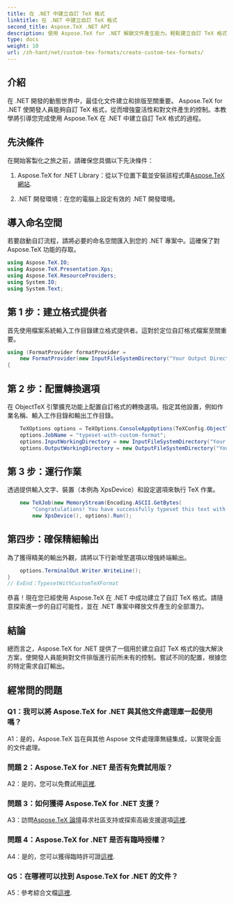 ```yaml
---
title: 在 .NET 中建立自訂 TeX 格式
linktitle: 在 .NET 中建立自訂 TeX 格式
second_title: Aspose.TeX .NET API
description: 使用 Aspose.TeX for .NET 解鎖文件產生能力。輕鬆建立自訂 TeX 格式。
type: docs
weight: 10
url: /zh-hant/net/custom-tex-formats/create-custom-tex-formats/
---
```

## 介紹

在 .NET 開發的動態世界中，最佳化文件建立和排版至關重要。 Aspose.TeX for .NET 使開發人員能夠自訂 TeX 格式，從而增強靈活性和對文件產生的控制。本教學將引導您完成使用 Aspose.TeX 在 .NET 中建立自訂 TeX 格式的過程。

## 先決條件

在開始客製化之旅之前，請確保您具備以下先決條件：

1.  Aspose.TeX for .NET Library：從以下位置下載並安裝該程式庫[Aspose.TeX 網站](https://releases.aspose.com/tex/net/).

2. .NET 開發環境：在您的電腦上設定有效的 .NET 開發環境。

## 導入命名空間

若要啟動自訂流程，請將必要的命名空間匯入到您的 .NET 專案中。這確保了對 Aspose.TeX 功能的存取。

```csharp
using Aspose.TeX.IO;
using Aspose.TeX.Presentation.Xps;
using Aspose.TeX.ResourceProviders;
using System.IO;
using System.Text;
```

## 第 1 步：建立格式提供者

首先使用檔案系統輸入工作目錄建立格式提供者。這對於定位自訂格式檔案至關重要。

```csharp
using (FormatProvider formatProvider =
    new FormatProvider(new InputFileSystemDirectory("Your Output Directory"), "customtex"))
{
```

## 第 2 步：配置轉換選項

在 ObjectTeX 引擎擴充功能上配置自訂格式的轉換選項。指定其他設置，例如作業名稱、輸入工作目錄和輸出工作目錄。

```csharp
    TeXOptions options = TeXOptions.ConsoleAppOptions(TeXConfig.ObjectTeX(formatProvider));
    options.JobName = "typeset-with-custom-format";
    options.InputWorkingDirectory = new InputFileSystemDirectory("Your Input Directory");
    options.OutputWorkingDirectory = new OutputFileSystemDirectory("Your Output Directory");
```

## 第 3 步：運行作業

透過提供輸入文字、裝置（本例為 XpsDevice）和設定選項來執行 TeX 作業。

```csharp
    new TeXJob(new MemoryStream(Encoding.ASCII.GetBytes(
        "Congratulations! You have successfully typeset this text with your own TeX format!\\end")),
        new XpsDevice(), options).Run();
```

## 第四步：確保精細輸出

為了獲得精美的輸出外觀，請將以下行新增至選項以增強終端輸出。

```csharp
    options.TerminalOut.Writer.WriteLine();
}
// ExEnd：TypesetWithCustomTeXFormat
```

恭喜！現在您已經使用 Aspose.TeX 在 .NET 中成功建立了自訂 TeX 格式。請隨意探索進一步的自訂可能性，並在 .NET 專案中釋放文件產生的全部潛力。

## 結論

總而言之，Aspose.TeX for .NET 提供了一個用於建立自訂 TeX 格式的強大解決方案，使開發人員能夠對文件排版進行前所未有的控制。嘗試不同的配置，根據您的特定需求自訂輸出。

## 經常問的問題

### Q1：我可以將 Aspose.TeX for .NET 與其他文件處理庫一起使用嗎？

A1：是的，Aspose.TeX 旨在與其他 Aspose 文件處理庫無縫集成，以實現全面的文件處理。

### 問題 2：Aspose.TeX for .NET 是否有免費試用版？

 A2：是的，您可以免費試用[這裡](https://releases.aspose.com/).

### 問題 3：如何獲得 Aspose.TeX for .NET 支援？

A3：訪問[Aspose.TeX 論壇](https://forum.aspose.com/c/tex/47)尋求社區支持或探索高級支援選項[這裡](https://purchase.aspose.com/buy).

### 問題 4：Aspose.TeX for .NET 是否有臨時授權？

 A4：是的，您可以獲得臨時許可證[這裡](https://purchase.aspose.com/temporary-license/).

### Q5：在哪裡可以找到 Aspose.TeX for .NET 的文件？

 A5：參考綜合文檔[這裡](https://reference.aspose.com/tex/net/).